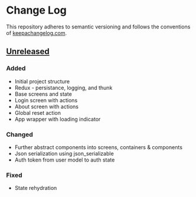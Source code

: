 # Change Log
This repository adheres to semantic versioning and follows the conventions of [keepachangelog.com](http://keepachangelog.com).

## [Unreleased]
### Added
- Initial project structure
- Redux - persistance, logging, and thunk
- Base screens and state
- Login screen with actions
- About screen with actions
- Global reset action
- App wrapper with loading indicator

### Changed
- Further abstract components into screens, containers & components
- Json serialization using json_serializable
- Auth token from user model to auth state

### Fixed
- State rehydration

[Unreleased]: https://bitbucket.org/####